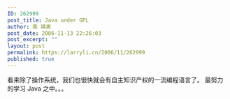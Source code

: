 ```yaml
---
ID: 262999
post_title: Java under GPL
author: 南 靖男
post_date: 2006-11-13 22:26:03
post_excerpt: ""
layout: post
permalink: https://larryli.cn/2006/11/262999
published: true
---
```

看来除了操作系统，我们也很快就会有自主知识产权的一流编程语言了。
最努力的学习 Java 之中。。。